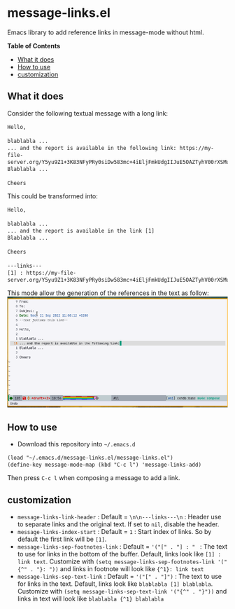 # message-links.el

Emacs library to add reference links in message-mode without html.

<!-- markdown-toc start - Don't edit this section. Run M-x markdown-toc-refresh-toc -->
**Table of Contents**

- [What it does](#what-it-does)
- [How to use](#how-to-use)
- [customization](#customization)

<!-- markdown-toc end -->


## What it does

Consider the following textual message with a long link:

``` text
Hello,

blablabla ...
... and the report is available in the following link: https://my-file-server.org/Y5yu9Z1+3K83NFyPRy0siDw583mc+4iEljFmkUdgIIJuE5OAZTyhV00rXSMu/LP6z/o8HoD8hnXVIg2bwkddXw==
Blablabla ...

Cheers

```

This could be transformed into:

``` text
Hello,

blablabla ...
... and the report is available in the link [1]
Blablabla ...

Cheers

---links---
[1] : https://my-file-server.org/Y5yu9Z1+3K83NFyPRy0siDw583mc+4iEljFmkUdgIIJuE5OAZTyhV00rXSMu/LP6z/o8HoD8hnXVIg2bwkddXw==
```

This mode allow the generation of the references in the text as follow:
![message-links demo](doc/message-links-demo.gif)

## How to use

- Download this repository into `~/.emacs.d`
``` elisp
(load "~/.emacs.d/message-links.el/message-links.el")
(define-key message-mode-map (kbd "C-c l") 'message-links-add)
```

Then press `C-c l` when composing a message to add a link.

## customization

- `message-links-link-header` : Default = `\n\n---links---\n` : Header use to separate links and the original text. If set to `nil`, disable the header.
- `message-links-index-start` : Default = `1` : Start index of links. So by default the first link will be `[1]`.
- `message-links-sep-footnotes-link` : Default = `'("[" . "] : " ` : The text to use for links in the bottom of the buffer. Default, links look like `[1] : link text`. Customize with `(setq message-links-sep-footnotes-link '("{^" . "}: "))` and links in footnote will look like `{^1}: link text`
- `message-links-sep-text-link` : Default = `'("[" . "]")` : The text to use for links in the text. Default, links look like `blablabla [1] blablabla`. Customize with `(setq message-links-sep-text-link '("{^" . "}"))` and links in text will look like `blablabla {^1} blablabla`

